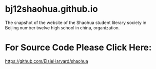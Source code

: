 # bj12shaohua.github.io
The snapshot of the website of the Shaohua student literary society in Beijing number twelve high school in china, organization.
# For Source Code Please Click Here:
https://github.com/ElsieHarvard/shaohua
